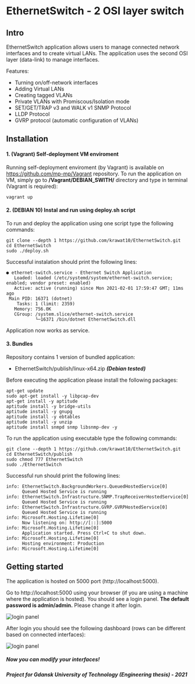 EthernetSwitch - 2 OSI layer switch
===================================

## Intro
EthernetSwitch application allows users to manage connected network interfaces and to create virtual LANs. The application uses the second OSI layer (data-link) to manage interfaces.

Features:
- Turning on/off-network interfaces 
- Adding Virtual LANs
- Creating tagged VLANs
- Private VLANs with Promiscous/Isolation mode
- SET/GET/TRAP v3 and WALK v1 SNMP Protocol
- LLDP Protocol
- GVRP protocol (automatic configuration of VLANs)

## Installation
#### 1. (**Vagrant**) Self-deployment VM enviroment
Running self-deployment enviroment (by Vagrant) is available on https://github.com/mp-mp/Vagrant repository. To run the application on VM, simply go to **/Vagrant/DEBIAN_SWITH/** directory and type in terminal (Vagrant is required):
    
    vagrant up
    
#### 2. (**DEBIAN 10**) Instal and run using deploy.sh script 
To run and deploy the application using one script type the following commands:
    
    git clone --depth 1 https://github.com/krawat10/EthernetSwitch.git
    cd EthernetSwitch
    sudo ./deploy.sh

Successful instalation should print the following lines:

    ● ethernet-switch.service - Ethernet Switch Application
       Loaded: loaded (/etc/systemd/system/ethernet-switch.service; enabled; vendor preset: enabled)
       Active: active (running) since Mon 2021-02-01 17:59:47 GMT; 11ms ago
     Main PID: 16371 (dotnet)
        Tasks: 1 (limit: 2359)
       Memory: 756.0K
       CGroup: /system.slice/ethernet-switch.service
               └─16371 /bin/dotnet EthernetSwitch.dll

Application now works as service.

#### 3. Bundles
Repository contains 1 version of bundled application:
 - EthernetSwitch/publish/linux-x64.zip ***(Debian tested)***

Before executing the application please install the following packages:

    apt-get update  
	sudo apt-get install -y libpcap-dev
    apt-get install -y aptitude
    aptitude install -y bridge-utils
    aptitude install -y gnupg
    aptitude install -y ebtables
    aptitude install -y unzip
    aptitude install snmpd snmp libsnmp-dev -y

To run the application using executable type the following commands:

    git clone --depth 1 https://github.com/krawat10/EthernetSwitch.git
    cd EthernetSwitch/publish
    sudo chmod 777 EthernetSwitch
    sudo ./EthernetSwitch

Successful run should print the following lines:

    info: EthernetSwitch.BackgroundWorkers.QueuedHostedService[0]
          Queued Hosted Service is running
    info: EthernetSwitch.Infrastructure.SNMP.TrapReceiverHostedService[0]
          Queued Hosted Service is running
    info: EthernetSwitch.Infrastructure.GVRP.GVRPHostedService[0]
          Queued Hosted Service is running
    info: Microsoft.Hosting.Lifetime[0]
          Now listening on: http://[::]:5000
    info: Microsoft.Hosting.Lifetime[0]
          Application started. Press Ctrl+C to shut down.
    info: Microsoft.Hosting.Lifetime[0]
          Hosting environment: Production
    info: Microsoft.Hosting.Lifetime[0]


## Getting started
The application is hosted on 5000 port (http://localhost:5000). 

Go to http://localhost:5000 using your browser (if you are using a machine where the application is hosted). You should see a login panel. **The default password is admin/admin.** Please change it after login. 

![login panel](https://github.com/krawat10/EthernetSwitch/blob/master/LoginPanel.png?raw=true)

After login you should see the following dashboard (rows can be different based on connected interfaces):

![login panel](https://github.com/krawat10/EthernetSwitch/blob/master/Home.png?raw=true)

##### **Now you can modify your interfaces!**
***Project for Gdansk University of Technology (Engineering thesis) - 2021***
